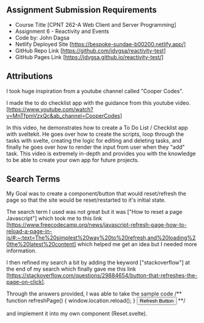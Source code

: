 ## Assignment Submission Requirements
- Course Title [CPNT 262-A Web Client and Server Programming]
- Assignment 6 - Reactivity and Events
- Code by: John Dagsa
- Netlify Deployed Site [https://bespoke-sundae-b00200.netlify.app/]
- GitHub Repo Link [https://github.com/jdvgsa/reactivity-test]
- GitHub Pages Link [https://jdvgsa.github.io/reactivity-test/]


## Attributions

I took huge inspiration from a youtube channel called "Cooper Codes".

I made the to do checklist app with the guidance from this youtube video. [https://www.youtube.com/watch?v=MnTfpmVzxQc&ab_channel=CooperCodes]

In this video, he demonstrates how to create a To Do List / Checklist app with sveltekit.
He goes over how to create the scripts, loop through the tasks with svelte, creating the logic for editing and deleting tasks, and finally he goes over how to render the input from user when they "add" task.
This video is extremely in-depth and provides you with the knowledge to be able to create your own app for future projects.

## Search Terms

My Goal was to create a component/button that would reset/refresh the page so that the site would be reset/restarted to it's initial state.

The search term I used was not great but it was ["How to reset a page Javascript"] which took me to this link [https://www.freecodecamp.org/news/javascript-refresh-page-how-to-reload-a-page-in-js/#:~:text=The%20simplest%20way%20to%20refresh,and%20loading%20the%20latest%20content] which helped me get an idea but I needed more information.

I then refined my search a bit by adding the keyword ["stackoverflow"] at the end of my search which finally gave me this link [https://stackoverflow.com/questions/29884654/button-that-refreshes-the-page-on-click].

Through the answers provided, I was able to take the sample code
/**
 function refreshPage() {
 window.location.reload();
} 
<button type="submit" onClick="refreshPage()">Refresh Button</button> **/

and implement it into my own component (Reset.svelte).

